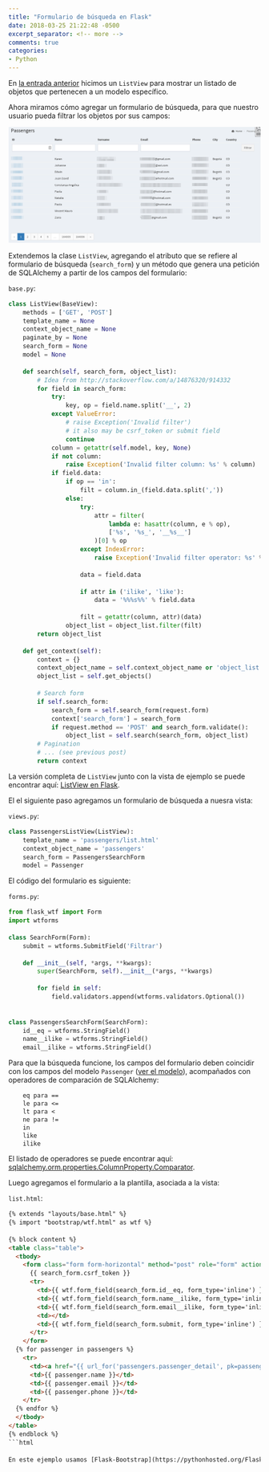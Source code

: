 ```yaml
---
title: "Formulario de búsqueda en Flask"
date: 2018-03-25 21:22:48 -0500
excerpt_separator: <!-- more -->
comments: true
categories:
- Python
---
```


En [la entrada anterior](http://blog.vero4ka.info/blog/2018/03/25/como-hacer-listview-en-flask/) hicimos un ``ListView`` para mostrar un listado de objetos que pertenecen a un modelo específico.

Ahora miramos cómo agregar un formulario de búsqueda, para que nuestro usuario pueda filtrar los objetos por sus campos:

<!-- more -->

![](/images/tech/passengers-search-form.png)

Extendemos la clase ``ListView``, agregando el atributo que se refiere al formulario de búsqueda (``search_form``) y un método que genera una petición de SQLAlchemy a partir de los campos del formulario:

`base.py`:

```python
class ListView(BaseView):
    methods = ['GET', 'POST']
    template_name = None
    context_object_name = None
    paginate_by = None
    search_form = None
    model = None

    def search(self, search_form, object_list):
        # Idea from http://stackoverflow.com/a/14876320/914332
        for field in search_form:
            try:
                key, op = field.name.split('__', 2)
            except ValueError:
                # raise Exception('Invalid filter')
                # it also may be csrf_token or submit field
                continue
            column = getattr(self.model, key, None)
            if not column:
                raise Exception('Invalid filter column: %s' % column)
            if field.data:
                if op == 'in':
                    filt = column.in_(field.data.split(','))
                else:
                    try:
                        attr = filter(
                            lambda e: hasattr(column, e % op),
                            ['%s', '%s_', '__%s__']
                        )[0] % op
                    except IndexError:
                        raise Exception('Invalid filter operator: %s' % op)

                    data = field.data

                    if attr in ('ilike', 'like'):
                        data = '%%%s%%' % field.data

                    filt = getattr(column, attr)(data)
                object_list = object_list.filter(filt)
        return object_list

    def get_context(self):
        context = {}
        context_object_name = self.context_object_name or 'object_list'
        object_list = self.get_objects()

        # Search form
        if self.search_form:
            search_form = self.search_form(request.form)
            context['search_form'] = search_form
            if request.method == 'POST' and search_form.validate():
                object_list = self.search(search_form, object_list)
        # Pagination
        # ... (see previous post)
        return context
```

La versión completa de ``ListView`` junto con la vista de ejemplo se puede encontrar aquí: [ListView en Flask](http://blog.vero4ka.info/blog/2018/03/25/como-hacer-listview-en-flask/).

El el siguiente paso agregamos un formulario de búsqueda a nuesra vista:

`views.py`:

```python
class PassengersListView(ListView):
    template_name = 'passengers/list.html'
    context_object_name = 'passengers'
    search_form = PassengersSearchForm
    model = Passenger
```

El código del formulario es siguiente:

`forms.py`:

```python
from flask_wtf import Form
import wtforms

class SearchForm(Form):
    submit = wtforms.SubmitField('Filtrar')

    def __init__(self, *args, **kwargs):
        super(SearchForm, self).__init__(*args, **kwargs)

        for field in self:
            field.validators.append(wtforms.validators.Optional())


class PassengersSearchForm(SearchForm):
    id__eq = wtforms.StringField()
    name__ilike = wtforms.StringField()
    email__ilike = wtforms.StringField()
```

Para que la búsqueda funcione, los campos del formulario deben coincidir con los campos
del modelo ``Passenger`` ([ver el modelo](/blog/2016/03/18/listview-en-flask)),
acompañados con operadores de comparación de SQLAlchemy:

```
    eq para ==
    le para <=
    lt para <
    ne para !=
    in
    like
    ilike
```

El listado de operadores se puede encontrar aquí:
[sqlalchemy.orm.properties.ColumnProperty.Comparator](http://docs.sqlalchemy.org/en/rel_0_8/orm/internals.html#sqlalchemy.orm.properties.ColumnProperty.Comparator).

Luego agregamos el formulario a la plantilla, asociada a la vista:

`list.html`:

```html
{% extends "layouts/base.html" %}
{% import "bootstrap/wtf.html" as wtf %}

{% block content %}
<table class="table">
  <tbody>
    <form class="form form-horizontal" method="post" role="form" action="{{ request.path }}">
      {{ search_form.csrf_token }}
      <tr>
        <td>{{ wtf.form_field(search_form.id__eq, form_type='inline') }}</td>
        <td>{{ wtf.form_field(search_form.name__ilike, form_type='inline') }}</td>
        <td>{{ wtf.form_field(search_form.email__ilike, form_type='inline') }}</td>
        <td></td>
        <td>{{ wtf.form_field(search_form.submit, form_type='inline') }}</td>
      </tr>
    </form>
  {% for passenger in passengers %}
    <tr>
      <td><a href="{{ url_for('passengers.passenger_detail', pk=passenger.id) }}">{{ passenger.id }}</a></td>
      <td>{{ passenger.name }}</td>
      <td>{{ passenger.email }}</td>
      <td>{{ passenger.phone }}</td>
    </tr>
  {% endfor %}
  </tbody>
</table>
{% endblock %}
```html

En este ejemplo usamos [Flask-Bootstrap](https://pythonhosted.org/Flask-Bootstrap/forms.html) para renderizar los formularios con las clases de [Bootstrap](http://getbootstrap.com/).
